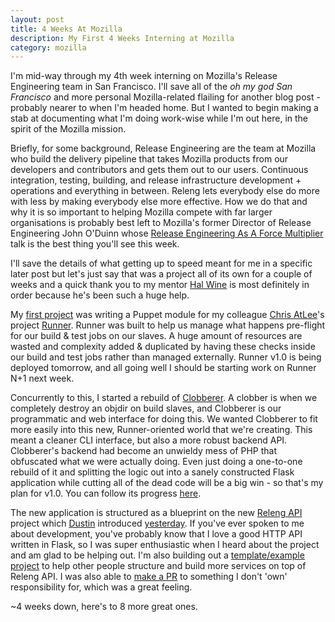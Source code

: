 ```yaml
---
layout: post
title: 4 Weeks At Mozilla
description: My First 4 Weeks Interning at Mozilla
category: mozilla
---
```


I'm mid-way through my 4th week interning on Mozilla's Release Engineering team
in San Francisco. I'll save all of the _oh my god San Francisco_ and more
personal Mozilla-related  flailing for another blog post - probably nearer to
when I'm headed home. But I wanted to begin making a stab at documenting
what I'm doing work-wise while I'm out here, in the spirit of
the Mozilla mission.

Briefly, for some background, Release Engineering are the team at Mozilla
who build the delivery pipeline that takes Mozilla products from our developers
and contributors and gets them out to our users. Continuous integration,
testing, building, and release infrastructure development + operations
and everything in between. Releng lets everybody else do more with less by
making everybody else more effective. How we do that and why it is so important
to helping Mozilla compete with far larger organisations is probably best
left to Mozilla's former Director of Release Engineering John O'Duinn
whose
[Release Engineering As A Force Multiplier](http://youtu.be/7j0NDGJVROI) talk
is the best thing you'll see this week.

I'll save the details of what getting up to speed meant for me in a specific
later post but let's just say that was a project all of its own for a couple of
weeks and a quick thank you to my mentor [Hal Wine](https://twitter.com/hwine)
is most definitely in order because he's been such a huge help.

My [first project](https://bugzilla.mozilla.org/show_bug.cgi?id=712206) was
writing a Puppet module for my colleague
[Chris AtLee](http://atlee.ca/blog/)'s project
[Runner](https://github.com/catlee/runner). Runner was built to help us manage
what happens pre-flight for our build &amp; test jobs on our
slaves. A huge amount of resources are wasted and complexity added &amp;
duplicated by having these checks inside our build and test jobs rather than
managed externally. Runner v1.0 is being deployed tomorrow, and all going well
I should be starting work on Runner N+1 next week.

Concurrently to this, I started a rebuild of
[Clobberer](https://wiki.mozilla.org/ReleaseEngineering/Applications/Clobberer).
A clobber is when we completely destroy an objdir on build slaves, and Clobberer
is our programmatic and web interface for doing this.
We wanted Clobberer to fit more easily into this new, Runner-oriented world
that we're creating. This meant a cleaner CLI interface, but also a more
robust backend API. Clobberer's backend had become an unwieldy mess of PHP that
obfuscated what we were actually doing. Even just doing a one-to-one rebuild
of it and splitting the logic out into a sanely constructed Flask application
while cutting all of the dead code will be a big win - so that's my plan for
v1.0. You can follow its progress
[here](https://github.com/IanConnolly/build-clobberer-app).

The new application is structured as a blueprint on the new
[Releng API](https://github.com/mozilla/build-relengapi) project which
[Dustin](http://code.v.igoro.us/) introduced
[yesterday](http://code.v.igoro.us/posts/2014/06/Introducing-Relengapi.html).
If you've ever spoken to me about development, you've probably know that I
love a good HTTP API written in Flask, so I was super enthusiastic when I heard
about the project and am glad to be helping out. I'm also building out a
[template/example project](https://github.com/IanConnolly/build-relengapi-template)
to help other people structure and build more services on top of Releng API.
I was also able
to [make a PR](https://github.com/mozilla/build-relengapi/pull/85)
to something I don't 'own' responsibility for, which was a great feeling.

~4 weeks down, here's to 8 more great ones.
